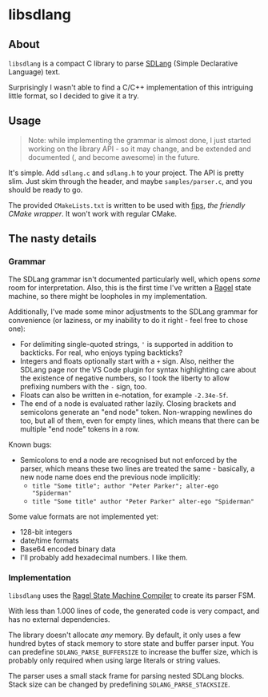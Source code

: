 # libsdlang

## About

`libsdlang` is a compact C library to parse [SDLang](http://sdlang.org/) (Simple Declarative Language) text.

Surprisingly I wasn't able to find a C/C++ implementation of this intriguing little format, so I decided to give it a try.

## Usage

> Note: while implementing the grammar is almost done, I just started working on the library API - so it may change, and be extended and documented (, and become awesome) in the future.

It's simple. Add `sdlang.c` and `sdlang.h` to your project. The API is pretty slim. Just skim through the header, and maybe `samples/parser.c`, and you should be ready to go.

The provided `CMakeLists.txt` is written to be used with [fips](http://floooh.github.io/fips/index.html), *the friendly CMake wrapper*. It won't work with regular CMake.

## The nasty details

### Grammar

The SDLang grammar isn't documented particularly well, which opens *some* room for interpretation. Also, this is the first time I've written a [Ragel](http://www.colm.net/open-source/ragel/) state machine, so there might be loopholes in my implementation.

Additionally, I've made some minor adjustments to the SDLang grammar for convenience (or laziness, or my inability to do it right - feel free to chose one):

- For delimiting single-quoted strings, `'` is supported in addition to backticks. For real, who enjoys typing backticks?
- Integers and floats optionally start with a `+` sign. Also, neither the SDLang page nor the VS Code plugin for syntax highlighting care about the existence of negative numbers, so I took the liberty to allow prefixing numbers with the `-` sign, too.
- Floats can also be written in e-notation, for example `-2.34e-5f`.
- The end of a node is evaluated rather lazily. Closing brackets and semicolons generate an "end node" token. Non-wrapping newlines do too, but all of them, even for empty lines, which means that there can be multiple "end node" tokens in a row.

Known bugs:

- Semicolons to end a node are recognised but not enforced by the parser, which means these two lines are treated the same - basically, a new node name does end the previous node implicitly:<br>
  - `title "Some title"; author "Peter Parker"; alter-ego "Spiderman"`<br>
  - `title "Some title" author "Peter Parker" alter-ego "Spiderman"`

Some value formats are not implemented yet:

- 128-bit integers
- date/time formats
- Base64 encoded binary data
- I'll probably add hexadecimal numbers. I like them.

### Implementation

`libsdlang` uses the [Ragel State Machine Compiler](http://www.colm.net/open-source/ragel/) to create its parser FSM.

With less than 1.000 lines of code, the generated code is very compact, and has no external dependencies.

The library doesn't allocate *any* memory. By default, it only uses a few hundred bytes of stack memory to store state and buffer parser input. You can predefine `SDLANG_PARSE_BUFFERSIZE` to increase the buffer size, which is probably only required when using large literals or string values.

The parser uses a small stack frame for parsing nested SDLang blocks. Stack size can be changed by predefining `SDLANG_PARSE_STACKSIZE`.
